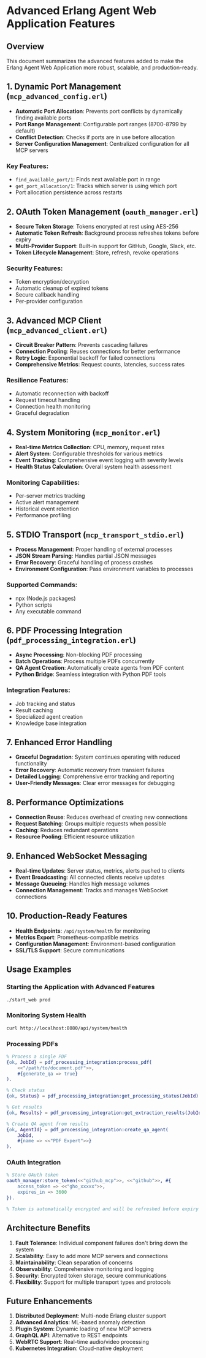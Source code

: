 # Advanced Erlang Agent Web Application Features

## Overview
This document summarizes the advanced features added to make the Erlang Agent Web Application more robust, scalable, and production-ready.

## 1. Dynamic Port Management (`mcp_advanced_config.erl`)
- **Automatic Port Allocation**: Prevents port conflicts by dynamically finding available ports
- **Port Range Management**: Configurable port ranges (8700-8799 by default)
- **Conflict Detection**: Checks if ports are in use before allocation
- **Server Configuration Management**: Centralized configuration for all MCP servers

### Key Features:
- `find_available_port/1`: Finds next available port in range
- `get_port_allocation/1`: Tracks which server is using which port
- Port allocation persistence across restarts

## 2. OAuth Token Management (`oauth_manager.erl`)
- **Secure Token Storage**: Tokens encrypted at rest using AES-256
- **Automatic Token Refresh**: Background process refreshes tokens before expiry
- **Multi-Provider Support**: Built-in support for GitHub, Google, Slack, etc.
- **Token Lifecycle Management**: Store, refresh, revoke operations

### Security Features:
- Token encryption/decryption
- Automatic cleanup of expired tokens
- Secure callback handling
- Per-provider configuration

## 3. Advanced MCP Client (`mcp_advanced_client.erl`)
- **Circuit Breaker Pattern**: Prevents cascading failures
- **Connection Pooling**: Reuses connections for better performance
- **Retry Logic**: Exponential backoff for failed connections
- **Comprehensive Metrics**: Request counts, latencies, success rates

### Resilience Features:
- Automatic reconnection with backoff
- Request timeout handling
- Connection health monitoring
- Graceful degradation

## 4. System Monitoring (`mcp_monitor.erl`)
- **Real-time Metrics Collection**: CPU, memory, request rates
- **Alert System**: Configurable thresholds for various metrics
- **Event Tracking**: Comprehensive event logging with severity levels
- **Health Status Calculation**: Overall system health assessment

### Monitoring Capabilities:
- Per-server metrics tracking
- Active alert management
- Historical event retention
- Performance profiling

## 5. STDIO Transport (`mcp_transport_stdio.erl`)
- **Process Management**: Proper handling of external processes
- **JSON Stream Parsing**: Handles partial JSON messages
- **Error Recovery**: Graceful handling of process crashes
- **Environment Configuration**: Pass environment variables to processes

### Supported Commands:
- npx (Node.js packages)
- Python scripts
- Any executable command

## 6. PDF Processing Integration (`pdf_processing_integration.erl`)
- **Async Processing**: Non-blocking PDF processing
- **Batch Operations**: Process multiple PDFs concurrently
- **QA Agent Creation**: Automatically create agents from PDF content
- **Python Bridge**: Seamless integration with Python PDF tools

### Integration Features:
- Job tracking and status
- Result caching
- Specialized agent creation
- Knowledge base integration

## 7. Enhanced Error Handling
- **Graceful Degradation**: System continues operating with reduced functionality
- **Error Recovery**: Automatic recovery from transient failures
- **Detailed Logging**: Comprehensive error tracking and reporting
- **User-Friendly Messages**: Clear error messages for debugging

## 8. Performance Optimizations
- **Connection Reuse**: Reduces overhead of creating new connections
- **Request Batching**: Groups multiple requests when possible
- **Caching**: Reduces redundant operations
- **Resource Pooling**: Efficient resource utilization

## 9. Enhanced WebSocket Messaging
- **Real-time Updates**: Server status, metrics, alerts pushed to clients
- **Event Broadcasting**: All connected clients receive updates
- **Message Queueing**: Handles high message volumes
- **Connection Management**: Tracks and manages WebSocket connections

## 10. Production-Ready Features
- **Health Endpoints**: `/api/system/health` for monitoring
- **Metrics Export**: Prometheus-compatible metrics
- **Configuration Management**: Environment-based configuration
- **SSL/TLS Support**: Secure communications

## Usage Examples

### Starting the Application with Advanced Features
```bash
./start_web prod
```

### Monitoring System Health
```bash
curl http://localhost:8080/api/system/health
```

### Processing PDFs
```erlang
% Process a single PDF
{ok, JobId} = pdf_processing_integration:process_pdf(
    <<"/path/to/document.pdf">>, 
    #{generate_qa => true}
).

% Check status
{ok, Status} = pdf_processing_integration:get_processing_status(JobId).

% Get results
{ok, Results} = pdf_processing_integration:get_extraction_results(JobId).

% Create QA agent from results
{ok, AgentId} = pdf_processing_integration:create_qa_agent(
    JobId, 
    #{name => <<"PDF Expert">>}
).
```

### OAuth Integration
```erlang
% Store OAuth token
oauth_manager:store_token(<<"github_mcp">>, <<"github">>, #{
    access_token => <<"gho_xxxxx">>,
    expires_in => 3600
}).

% Token is automatically encrypted and will be refreshed before expiry
```

## Architecture Benefits

1. **Fault Tolerance**: Individual component failures don't bring down the system
2. **Scalability**: Easy to add more MCP servers and connections
3. **Maintainability**: Clean separation of concerns
4. **Observability**: Comprehensive monitoring and logging
5. **Security**: Encrypted token storage, secure communications
6. **Flexibility**: Support for multiple transport types and protocols

## Future Enhancements

1. **Distributed Deployment**: Multi-node Erlang cluster support
2. **Advanced Analytics**: ML-based anomaly detection
3. **Plugin System**: Dynamic loading of new MCP servers
4. **GraphQL API**: Alternative to REST endpoints
5. **WebRTC Support**: Real-time audio/video processing
6. **Kubernetes Integration**: Cloud-native deployment